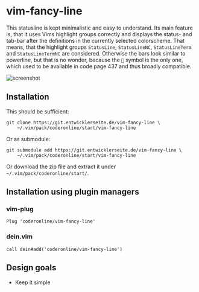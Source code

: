 # vim-fancy-line

This statusline is kept minimalistic and easy to understand. Its main feature
is, that it uses Vims highlight groups correctly and displays the status-
and tab-bar after the definitions in the currently selected colorscheme.
That means, that the highlight groups `StatusLine`, `StatusLineNC`,
`StatusLineTerm` and `StatusLineTermNC` are considered. Otherwise the bars
look similar to powerline, but that is no wonder, because the `` symbol
is the only one, which used to be available in code page 437 and thus broadly
compatible.

![screenshot](https://git.entwicklerseite.de/vim-fancy-line/plain/screenshot.png)

## Installation

This should be sufficient:

    git clone https://git.entwicklerseite.de/vim-fancy-line \
        ~/.vim/pack/coderonline/start/vim-fancy-line

Or as submodule:

    git submodule add https://git.entwicklerseite.de/vim-fancy-line \
        ~/.vim/pack/coderonline/start/vim-fancy-line

Or download the zip file and extract it under `~/.vim/pack/coderonline/start/`.

## Installation using plugin managers

### vim-plug

    Plug 'coderonline/vim-fancy-line'

### dein.vim

    call dein#add('coderonline/vim-fancy-line')

## Design goals

* Keep it simple
